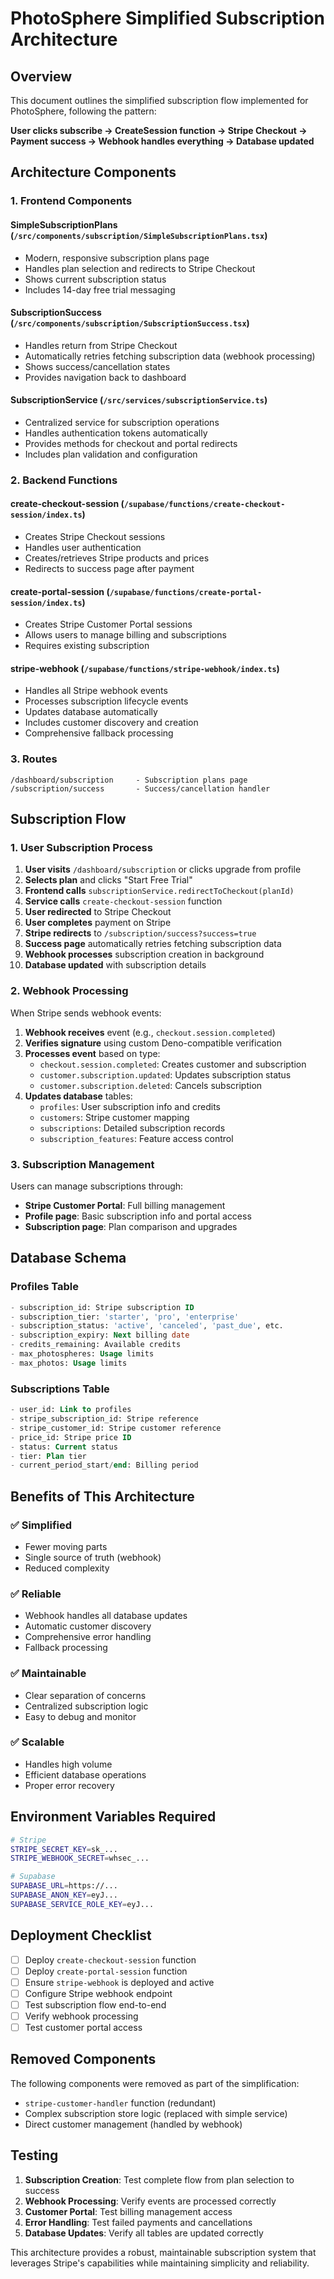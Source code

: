 # PhotoSphere Simplified Subscription Architecture

## Overview

This document outlines the simplified subscription flow implemented for PhotoSphere, following the pattern:

**User clicks subscribe → CreateSession function → Stripe Checkout → Payment success → Webhook handles everything → Database updated**

## Architecture Components

### 1. Frontend Components

#### SimpleSubscriptionPlans (`/src/components/subscription/SimpleSubscriptionPlans.tsx`)
- Modern, responsive subscription plans page
- Handles plan selection and redirects to Stripe Checkout
- Shows current subscription status
- Includes 14-day free trial messaging

#### SubscriptionSuccess (`/src/components/subscription/SubscriptionSuccess.tsx`)
- Handles return from Stripe Checkout
- Automatically retries fetching subscription data (webhook processing)
- Shows success/cancellation states
- Provides navigation back to dashboard

#### SubscriptionService (`/src/services/subscriptionService.ts`)
- Centralized service for subscription operations
- Handles authentication tokens automatically
- Provides methods for checkout and portal redirects
- Includes plan validation and configuration

### 2. Backend Functions

#### create-checkout-session (`/supabase/functions/create-checkout-session/index.ts`)
- Creates Stripe Checkout sessions
- Handles user authentication
- Creates/retrieves Stripe products and prices
- Redirects to success page after payment

#### create-portal-session (`/supabase/functions/create-portal-session/index.ts`)
- Creates Stripe Customer Portal sessions
- Allows users to manage billing and subscriptions
- Requires existing subscription

#### stripe-webhook (`/supabase/functions/stripe-webhook/index.ts`)
- Handles all Stripe webhook events
- Processes subscription lifecycle events
- Updates database automatically
- Includes customer discovery and creation
- Comprehensive fallback processing

### 3. Routes

```
/dashboard/subscription     - Subscription plans page
/subscription/success       - Success/cancellation handler
```

## Subscription Flow

### 1. User Subscription Process

1. **User visits** `/dashboard/subscription` or clicks upgrade from profile
2. **Selects plan** and clicks "Start Free Trial"
3. **Frontend calls** `subscriptionService.redirectToCheckout(planId)`
4. **Service calls** `create-checkout-session` function
5. **User redirected** to Stripe Checkout
6. **User completes** payment on Stripe
7. **Stripe redirects** to `/subscription/success?success=true`
8. **Success page** automatically retries fetching subscription data
9. **Webhook processes** subscription creation in background
10. **Database updated** with subscription details

### 2. Webhook Processing

When Stripe sends webhook events:

1. **Webhook receives** event (e.g., `checkout.session.completed`)
2. **Verifies signature** using custom Deno-compatible verification
3. **Processes event** based on type:
   - `checkout.session.completed`: Creates customer and subscription
   - `customer.subscription.updated`: Updates subscription status
   - `customer.subscription.deleted`: Cancels subscription
4. **Updates database** tables:
   - `profiles`: User subscription info and credits
   - `customers`: Stripe customer mapping
   - `subscriptions`: Detailed subscription records
   - `subscription_features`: Feature access control

### 3. Subscription Management

Users can manage subscriptions through:
- **Stripe Customer Portal**: Full billing management
- **Profile page**: Basic subscription info and portal access
- **Subscription page**: Plan comparison and upgrades

## Database Schema

### Profiles Table
```sql
- subscription_id: Stripe subscription ID
- subscription_tier: 'starter', 'pro', 'enterprise'
- subscription_status: 'active', 'canceled', 'past_due', etc.
- subscription_expiry: Next billing date
- credits_remaining: Available credits
- max_photospheres: Usage limits
- max_photos: Usage limits
```

### Subscriptions Table
```sql
- user_id: Link to profiles
- stripe_subscription_id: Stripe reference
- stripe_customer_id: Stripe customer reference
- price_id: Stripe price ID
- status: Current status
- tier: Plan tier
- current_period_start/end: Billing period
```

## Benefits of This Architecture

### ✅ Simplified
- Fewer moving parts
- Single source of truth (webhook)
- Reduced complexity

### ✅ Reliable
- Webhook handles all database updates
- Automatic customer discovery
- Comprehensive error handling
- Fallback processing

### ✅ Maintainable
- Clear separation of concerns
- Centralized subscription logic
- Easy to debug and monitor

### ✅ Scalable
- Handles high volume
- Efficient database operations
- Proper error recovery

## Environment Variables Required

```bash
# Stripe
STRIPE_SECRET_KEY=sk_...
STRIPE_WEBHOOK_SECRET=whsec_...

# Supabase
SUPABASE_URL=https://...
SUPABASE_ANON_KEY=eyJ...
SUPABASE_SERVICE_ROLE_KEY=eyJ...
```

## Deployment Checklist

- [ ] Deploy `create-checkout-session` function
- [ ] Deploy `create-portal-session` function  
- [ ] Ensure `stripe-webhook` is deployed and active
- [ ] Configure Stripe webhook endpoint
- [ ] Test subscription flow end-to-end
- [ ] Verify webhook processing
- [ ] Test customer portal access

## Removed Components

The following components were removed as part of the simplification:
- `stripe-customer-handler` function (redundant)
- Complex subscription store logic (replaced with simple service)
- Direct customer management (handled by webhook)

## Testing

1. **Subscription Creation**: Test complete flow from plan selection to success
2. **Webhook Processing**: Verify events are processed correctly
3. **Customer Portal**: Test billing management access
4. **Error Handling**: Test failed payments and cancellations
5. **Database Updates**: Verify all tables are updated correctly

This architecture provides a robust, maintainable subscription system that leverages Stripe's capabilities while maintaining simplicity and reliability.
